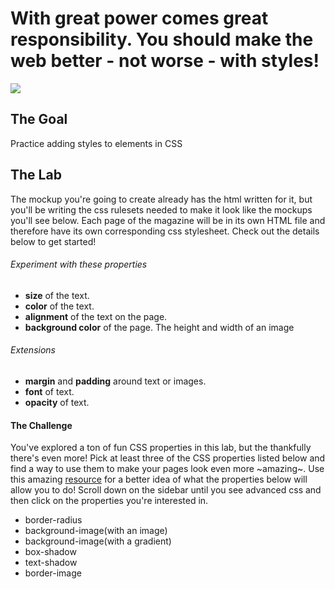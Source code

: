 # With great power comes great responsibility. You should make the web better - not worse - with styles!
![](readme_header.jpg)

## The Goal

Practice adding styles to elements in CSS

## The Lab
The mockup you're going to create already has the html written for it, but you'll be writing the css rulesets needed to make it look like the mockups you'll see below. Each page of the magazine will be in its own HTML file and therefore have its own corresponding css stylesheet. Check out the details below to get started!


###### Experiment with these properties
* **size** of the text.
* **color** of the text.
* **alignment** of the text on the page.
* **background color** of the page.
The height and width of an image

###### Extensions
* **margin** and **padding** around text or images. 
* **font** of text.
* **opacity** of text.


#### The Challenge

You've explored a ton of fun CSS properties in this lab, but the thankfully there's even more! Pick at least three of the CSS properties listed below and find a way to use them to make your pages look even more ~amazing~. Use this amazing [resource](https://www.w3schools.com/css/default.asp) for a better idea of what the properties below will allow you to do! Scroll down on the sidebar until you see advanced css and then click on the properties you're interested in.

* border-radius
* background-image(with an image)
* background-image(with a gradient)
* box-shadow
* text-shadow
* border-image

